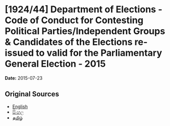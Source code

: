 # [1924/44] Department of Elections - Code of Conduct for Contesting Political Parties/Independent Groups & Candidates of the Elections re-issued to valid for the Parliamentary General Election - 2015

**Date:** 2015-07-23

## Original Sources

- [English](https://documents.gov.lk/view/extra-gazettes/2015/7/1924-44_E.pdf)
- [සිංහල](https://documents.gov.lk/view/extra-gazettes/2015/7/1924-44_S.pdf)
- [தமிழ்](https://documents.gov.lk/view/extra-gazettes/2015/7/1924-44_T.pdf)
